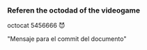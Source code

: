 ### Referen the octodad of the videogame
octocat 5456666 😈














"Mensaje para el commit del documento"
